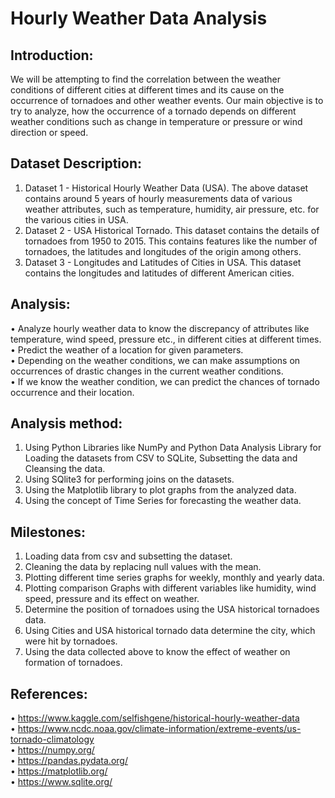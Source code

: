 # Hourly Weather Data Analysis

## Introduction: 
We will be attempting to find the correlation between the weather conditions of different cities at different times and its cause on the occurrence of tornadoes and other weather events. Our main objective is to try to analyze, how the occurrence of a tornado depends on different weather conditions such as change in temperature or pressure or wind direction or speed.

## Dataset Description:
1.	Dataset 1 - Historical Hourly Weather Data (USA). The above dataset contains around 5 years of hourly measurements data of various weather attributes, such as temperature, humidity, air pressure, etc. for the various cities in USA. 
2.	Dataset 2 - USA Historical Tornado. This dataset contains the details of tornadoes from 1950 to 2015. This contains features like the number of tornadoes, the latitudes and longitudes of the origin among others. 
3.	Dataset 3 - Longitudes and Latitudes of Cities in USA. This dataset contains the longitudes and latitudes of different American cities. 

## Analysis:
•	Analyze hourly weather data to know the discrepancy of attributes like temperature, wind speed, pressure etc., in different cities at different times.<br />
•	Predict the weather of a location for given parameters. <br />
•	Depending on the weather conditions, we can make assumptions on occurrences of drastic changes in the current weather conditions. <br />
•	If we know the weather condition, we can predict the chances of tornado occurrence and their location. 

## Analysis method:
1.	Using Python Libraries like NumPy and Python Data Analysis Library for Loading the datasets from CSV to SQLite, Subsetting the data and Cleansing the data.
2.	Using SQlite3 for performing joins on the datasets.
3.	Using the Matplotlib library to plot graphs from the analyzed data.
4.	Using the concept of Time Series for forecasting the weather data.

## Milestones:
1.	Loading data from csv and subsetting the dataset.
2.	Cleaning the data by replacing null values with the mean.
3.	Plotting different time series graphs for weekly, monthly and yearly data.
4.	Plotting comparison Graphs with different variables like humidity, wind speed, pressure and its effect on weather.
5.	Determine the position of tornadoes using the USA historical tornadoes data.
6.	Using Cities and USA historical tornado data determine the city, which were hit by tornadoes.
7.	Using the data collected above to know the effect of weather on formation of tornadoes.

## References:
•	https://www.kaggle.com/selfishgene/historical-hourly-weather-data<br />
•	https://www.ncdc.noaa.gov/climate-information/extreme-events/us-tornado-climatology<br />
•	https://numpy.org/  <br />
•	https://pandas.pydata.org/  <br />
•	https://matplotlib.org/  <br />
•	https://www.sqlite.org/ 

